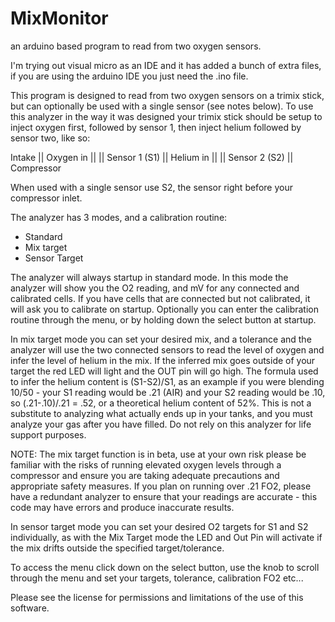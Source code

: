 # MixMonitor
an arduino based program to read from two oxygen sensors.

I'm trying out visual micro as an IDE and it has added a bunch of extra files, if you are using the arduino IDE you just need the .ino file.

This program is designed to read from two oxygen sensors on a trimix stick, but can optionally be used with a single sensor (see notes  below).  To use this analyzer in the way it was designed your trimix stick should be setup to inject oxygen first, followed by sensor 1, then inject helium followed by sensor two, like so:

Intake
  ||
Oxygen in
  ||
  ||
Sensor 1 (S1)
  ||
Helium in
  ||
  ||
Sensor 2 (S2)
  ||
Compressor

When used with a single sensor use S2, the sensor right before your compressor inlet.

The analyzer has 3 modes, and a calibration routine:
- Standard 
- Mix target
- Sensor Target

The analyzer will always startup in standard mode.  In this mode the analyzer will show you the O2 reading, and mV for any connected and calibrated cells.  If you have cells that are connected but not calibrated, it will ask you to calibrate on startup.  Optionally you can enter the calibration routine through the menu, or by holding down the select button at startup.

In mix target mode you can set your desired mix, and a tolerance and the analyzer will use the two connected sensors to read the level of oxygen and infer the level of helium in the mix.  If the inferred mix goes outside of your target the red LED will light and the OUT pin will go high.  The formula used to infer the helium content is (S1-S2)/S1, as an example if you were blending 10/50 - your S1 reading would be .21 (AIR) and your S2 reading would be .10, so (.21-.10)/.21 = .52, or a theoretical helium content of 52%.  This is not a substitute to analyzing what actually ends up in your tanks, and you must analyze your gas after you have filled.  Do not rely on this analyzer for life support purposes.

NOTE: The mix target function is in beta, use at your own risk please be familiar with the risks of running elevated oxygen levels through a compressor and ensure you are taking adequate precautions and appropriate safety measures.  If you plan on running over .21 FO2, please have a redundant analyzer to ensure that your readings are accurate - this code may have errors and produce inaccurate results.

In sensor target mode you can set your desired O2 targets for S1 and S2 individually, as with the Mix Target mode the LED and Out Pin will activate if the mix drifts outside the specified target/tolerance.

To access the menu click down on the select button, use the knob to scroll through the menu and set your targets, tolerance, calibration FO2 etc...

Please see the license for permissions and limitations of the use of this software.
